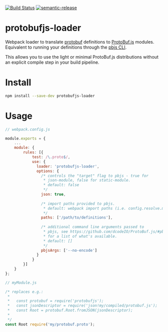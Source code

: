 [![Build Status](https://travis-ci.org/kmontag/protobufjs-loader.svg?branch=master)](https://travis-ci.org/kmontag/protobufjs-loader)
[![semantic-release](https://img.shields.io/badge/%20%20%F0%9F%93%A6%F0%9F%9A%80-semantic--release-e10079.svg)](https://github.com/semantic-release/semantic-release)

# protobufjs-loader
Webpack loader to translate
[protobuf](https://github.com/google/protobuf/) definitions to
[ProtoBuf.js](https://github.com/dcodeIO/ProtoBuf.js/)
modules. Equivalent to running your definitions through the [pbjs
CLI](https://github.com/dcodeIO/ProtoBuf.js/#pbjs-for-javascript).

This allows you to use the light or minimal ProtoBuf.js distributions
without an explicit compile step in your build pipeline.

# Install

``` sh
npm install --save-dev protobufjs-loader
```

# Usage

``` javascript
// webpack.config.js

module.exports = {
    ...
    module: {
        rules: [{
            test: /\.proto$/,
            use: {
              loader: 'protobufjs-loader',
              options: {
                /* controls the "target" flag to pbjs - true for
                 * json-module, false for static-module.
                 * default: false
                 */
                json: true,
                
                /* import paths provided to pbjs.
                 * default: webpack import paths (i.e. config.resolve.modules)
                 */
                paths: ['/path/to/definitions'],
                
                /* additional command line arguments passed to
                 * pbjs, see https://github.com/dcodeIO/ProtoBuf.js/#pbjs-for-javascript
                 * for a list of what's available.
                 * default: []
                 */
                pbjsArgs: ['--no-encode']
              }
            }
        }]
    }
};
```

``` javascript
// myModule.js

/* replaces e.g.:
 * 
 *   const protobuf = require('protobufjs');
 *   const jsonDescriptor = require('json!my/compiled/protobuf.js');
 *   const Root = protobuf.Root.fromJSON(jsonDescriptor);
 * 
 */
const Root require('my/protobuf.proto');

```
